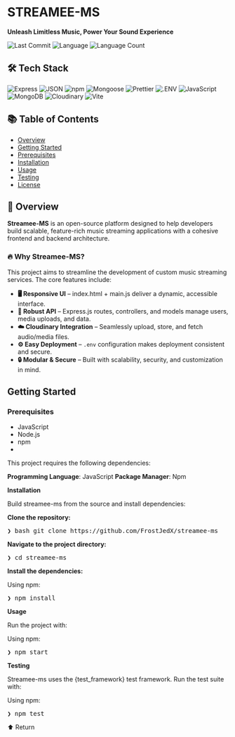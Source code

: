 # STREAMEE-MS
**Unleash Limitless Music, Power Your Sound Experience**

![Last Commit](https://img.shields.io/github/last-commit/FrostJedX/streamee-ms)
![Language](https://img.shields.io/github/languages/top/FrostJedX/streamee-ms)
![Language Count](https://img.shields.io/github/languages/count/FrostJedX/streamee-ms)

## 🛠 Tech Stack

![Express](https://img.shields.io/badge/Express-black?logo=express&logoColor=white)
![JSON](https://img.shields.io/badge/JSON-black?logo=json&logoColor=white)
![npm](https://img.shields.io/badge/npm-CB3837?logo=npm&logoColor=white)
![Mongoose](https://img.shields.io/badge/Mongoose-red?logo=mongoose&logoColor=white)
![Prettier](https://img.shields.io/badge/Prettier-F7B93E?logo=prettier&logoColor=black)
![.ENV](https://img.shields.io/badge/.ENV-black?logo=dotenv&logoColor=white)
![JavaScript](https://img.shields.io/badge/JavaScript-F7DF1E?logo=javascript&logoColor=black)
![MongoDB](https://img.shields.io/badge/MongoDB-4EA94B?logo=mongodb&logoColor=white)
![Cloudinary](https://img.shields.io/badge/Cloudinary-3448C5?logo=cloudinary&logoColor=white)
![Vite](https://img.shields.io/badge/Vite-646CFF?logo=vite&logoColor=white)

## 📚 Table of Contents

- [Overview](#overview)
- [Getting Started](#getting-started)
- [Prerequisites](#prerequisites)
- [Installation](#installation)
- [Usage](#usage)
- [Testing](#testing)
- [License](#license)

## 🧩 Overview

**Streamee-MS** is an open-source platform designed to help developers build scalable, feature-rich music streaming applications with a cohesive frontend and backend architecture. 

### 🔥 Why Streamee-MS?

This project aims to streamline the development of custom music streaming services. The core features include:

- **🖥️ Responsive UI** – index.html + main.js deliver a dynamic, accessible interface.
- **🔧 Robust API** – Express.js routes, controllers, and models manage users, media uploads, and data.
- **☁️ Cloudinary Integration** – Seamlessly upload, store, and fetch audio/media files.
- **⚙️ Easy Deployment** – `.env` configuration makes deployment consistent and secure.
- **🔒 Modular & Secure** – Built with scalability, security, and customization in mind.

##    Getting Started

###   Prerequisites
- JavaScript
- Node.js
- npm
- 
This project requires the following dependencies:

**Programming Language**: JavaScript
**Package Manager**: Npm

**Installation**

Build streamee-ms from the source and install dependencies:

**Clone the repository:**

<pre>❯ bash git clone https://github.com/FrostJedX/streamee-ms </pre>

**Navigate to the project directory:**

<pre>❯ cd streamee-ms </pre>

**Install the dependencies:**

Using npm:

<pre>❯ npm install</pre>  

**Usage**

Run the project with:

Using npm:

<pre>❯ npm start</pre>

**Testing**

Streamee-ms uses the {test_framework} test framework. Run the test suite with:

Using npm:

<pre>❯ npm test</pre>

⬆ Return

